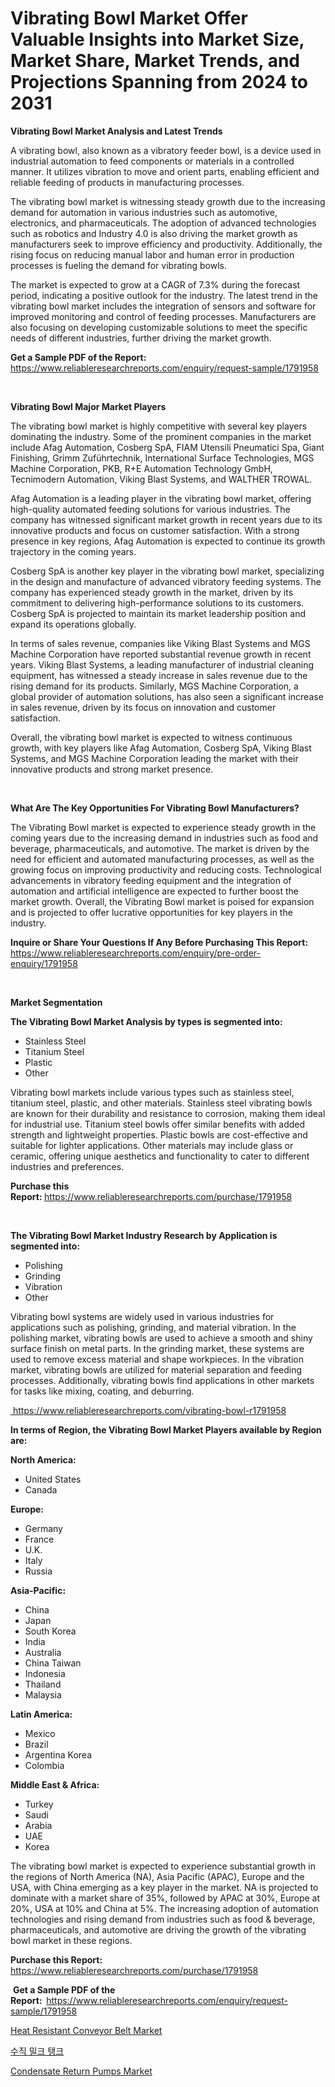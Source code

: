 <p><h1>Vibrating Bowl Market Offer Valuable Insights into Market Size, Market Share, Market Trends, and Projections Spanning from 2024 to 2031</h1></p><p><strong>Vibrating Bowl Market Analysis and Latest Trends</strong></p>
<p><p>A vibrating bowl, also known as a vibratory feeder bowl, is a device used in industrial automation to feed components or materials in a controlled manner. It utilizes vibration to move and orient parts, enabling efficient and reliable feeding of products in manufacturing processes.</p><p>The vibrating bowl market is witnessing steady growth due to the increasing demand for automation in various industries such as automotive, electronics, and pharmaceuticals. The adoption of advanced technologies such as robotics and Industry 4.0 is also driving the market growth as manufacturers seek to improve efficiency and productivity. Additionally, the rising focus on reducing manual labor and human error in production processes is fueling the demand for vibrating bowls.</p><p>The market is expected to grow at a CAGR of 7.3% during the forecast period, indicating a positive outlook for the industry. The latest trend in the vibrating bowl market includes the integration of sensors and software for improved monitoring and control of feeding processes. Manufacturers are also focusing on developing customizable solutions to meet the specific needs of different industries, further driving the market growth.</p></p>
<p><strong>Get a Sample PDF of the Report:&nbsp;</strong> <a href="https://www.reliableresearchreports.com/enquiry/request-sample/1791958">https://www.reliableresearchreports.com/enquiry/request-sample/1791958</a></p>
<p>&nbsp;</p>
<p><strong>Vibrating Bowl Major Market Players</strong></p>
<p><p>The vibrating bowl market is highly competitive with several key players dominating the industry. Some of the prominent companies in the market include Afag Automation, Cosberg SpA, FIAM Utensili Pneumatici Spa, Giant Finishing, Grimm Zuführtechnik, International Surface Technologies, MGS Machine Corporation, PKB, R+E Automation Technology GmbH, Tecnimodern Automation, Viking Blast Systems, and WALTHER TROWAL.</p><p>Afag Automation is a leading player in the vibrating bowl market, offering high-quality automated feeding solutions for various industries. The company has witnessed significant market growth in recent years due to its innovative products and focus on customer satisfaction. With a strong presence in key regions, Afag Automation is expected to continue its growth trajectory in the coming years.</p><p>Cosberg SpA is another key player in the vibrating bowl market, specializing in the design and manufacture of advanced vibratory feeding systems. The company has experienced steady growth in the market, driven by its commitment to delivering high-performance solutions to its customers. Cosberg SpA is projected to maintain its market leadership position and expand its operations globally.</p><p>In terms of sales revenue, companies like Viking Blast Systems and MGS Machine Corporation have reported substantial revenue growth in recent years. Viking Blast Systems, a leading manufacturer of industrial cleaning equipment, has witnessed a steady increase in sales revenue due to the rising demand for its products. Similarly, MGS Machine Corporation, a global provider of automation solutions, has also seen a significant increase in sales revenue, driven by its focus on innovation and customer satisfaction.</p><p>Overall, the vibrating bowl market is expected to witness continuous growth, with key players like Afag Automation, Cosberg SpA, Viking Blast Systems, and MGS Machine Corporation leading the market with their innovative products and strong market presence.</p></p>
<p>&nbsp;</p>
<p><strong>What Are The Key Opportunities For Vibrating Bowl Manufacturers?</strong></p>
<p><p>The Vibrating Bowl market is expected to experience steady growth in the coming years due to the increasing demand in industries such as food and beverage, pharmaceuticals, and automotive. The market is driven by the need for efficient and automated manufacturing processes, as well as the growing focus on improving productivity and reducing costs. Technological advancements in vibratory feeding equipment and the integration of automation and artificial intelligence are expected to further boost the market growth. Overall, the Vibrating Bowl market is poised for expansion and is projected to offer lucrative opportunities for key players in the industry.</p></p>
<p><strong>Inquire or Share Your Questions If Any Before Purchasing This Report:</strong> <a href="https://www.reliableresearchreports.com/enquiry/pre-order-enquiry/1791958">https://www.reliableresearchreports.com/enquiry/pre-order-enquiry/1791958</a></p>
<p>&nbsp;</p>
<p><strong>Market Segmentation</strong></p>
<p><strong>The Vibrating Bowl Market Analysis by types is segmented into:</strong></p>
<p><ul><li>Stainless Steel</li><li>Titanium Steel</li><li>Plastic</li><li>Other</li></ul></p>
<p><p>Vibrating bowl markets include various types such as stainless steel, titanium steel, plastic, and other materials. Stainless steel vibrating bowls are known for their durability and resistance to corrosion, making them ideal for industrial use. Titanium steel bowls offer similar benefits with added strength and lightweight properties. Plastic bowls are cost-effective and suitable for lighter applications. Other materials may include glass or ceramic, offering unique aesthetics and functionality to cater to different industries and preferences.</p></p>
<p><strong>Purchase this Report:&nbsp;</strong><a href="https://www.reliableresearchreports.com/purchase/1791958">https://www.reliableresearchreports.com/purchase/1791958</a></p>
<p>&nbsp;</p>
<p><strong>The Vibrating Bowl Market Industry Research by Application is segmented into:</strong></p>
<p><ul><li>Polishing</li><li>Grinding</li><li>Vibration</li><li>Other</li></ul></p>
<p><p>Vibrating bowl systems are widely used in various industries for applications such as polishing, grinding, and material vibration. In the polishing market, vibrating bowls are used to achieve a smooth and shiny surface finish on metal parts. In the grinding market, these systems are used to remove excess material and shape workpieces. In the vibration market, vibrating bowls are utilized for material separation and feeding processes. Additionally, vibrating bowls find applications in other markets for tasks like mixing, coating, and deburring.</p></p>
<p><a href="https://www.reliableresearchreports.com/vibrating-bowl-r1791958">&nbsp;https://www.reliableresearchreports.com/vibrating-bowl-r1791958</a></p>
<p><strong>In terms of Region, the Vibrating Bowl Market Players available by Region are:</strong></p>
<p>
    <p> <strong> North America: </strong>
        <ul>
            <li>United States</li>
            <li>Canada</li>
        </ul>
        </p> 
    <p> <strong> Europe: </strong>
        <ul>
            <li>Germany</li>
            <li>France</li>
            <li>U.K.</li>
            <li>Italy</li>
            <li>Russia</li>
        </ul>
        </p> 
    <p> <strong> Asia-Pacific: </strong>
        <ul>
            <li>China</li>
            <li>Japan</li>
            <li>South Korea</li>
            <li>India</li>
            <li>Australia</li>
            <li>China Taiwan</li>
            <li>Indonesia</li>
            <li>Thailand</li>
            <li>Malaysia</li>
        </ul>
        </p> 
    <p> <strong> Latin America: </strong>
        <ul>
            <li>Mexico</li>
            <li>Brazil</li>
            <li>Argentina Korea</li>
            <li>Colombia</li>
        </ul>
        </p> 
    <p> <strong> Middle East & Africa: </strong>
        <ul>
            <li>Turkey</li>
            <li>Saudi</li>
            <li>Arabia</li>
            <li>UAE</li>
            <li>Korea</li>
        </ul>
    </p>
    </p>
<p><p>The vibrating bowl market is expected to experience substantial growth in the regions of North America (NA), Asia Pacific (APAC), Europe and the USA, with China emerging as a key player in the market. NA is projected to dominate with a market share of 35%, followed by APAC at 30%, Europe at 20%, USA at 10% and China at 5%. The increasing adoption of automation technologies and rising demand from industries such as food & beverage, pharmaceuticals, and automotive are driving the growth of the vibrating bowl market in these regions.</p></p>
<p><strong>Purchase this Report: </strong><a href="https://www.reliableresearchreports.com/purchase/1791958">https://www.reliableresearchreports.com/purchase/1791958</a></p>
<p>&nbsp;<strong>Get a Sample PDF of the Report:&nbsp;&nbsp;</strong><a href="https://www.reliableresearchreports.com/enquiry/request-sample/1791958">https://www.reliableresearchreports.com/enquiry/request-sample/1791958</a></p>
<p><strong></strong></p>
<p><p><a href="https://github.com/RoccoManning/Market-Research-Report-List-4/blob/main/heat-resistant-conveyor-belt-market.md">Heat Resistant Conveyor Belt Market</a></p><p><a href="https://github.com/wallacBahrtyinger567686/Market-Research-Report-List-1/blob/main/467799530541.md">수직 밀크 탱크</a></p><p><a href="https://github.com/edytherolanlouisejk1miz0wig/Market-Research-Report-List-2/blob/main/condensate-return-pumps-market.md">Condensate Return Pumps Market</a></p></p>